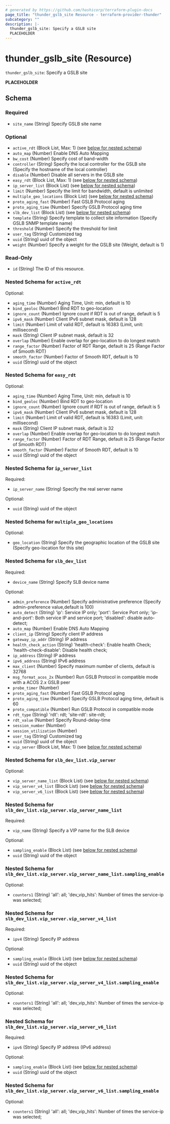 ```yaml
---
# generated by https://github.com/hashicorp/terraform-plugin-docs
page_title: "thunder_gslb_site Resource - terraform-provider-thunder"
subcategory: ""
description: |-
  thunder_gslb_site: Specify a GSLB site
  PLACEHOLDER
---
```


# thunder_gslb_site (Resource)

`thunder_gslb_site`: Specify a GSLB site

__PLACEHOLDER__



<!-- schema generated by tfplugindocs -->
## Schema

### Required

- `site_name` (String) Specify GSLB site name

### Optional

- `active_rdt` (Block List, Max: 1) (see [below for nested schema](#nestedblock--active_rdt))
- `auto_map` (Number) Enable DNS Auto Mapping
- `bw_cost` (Number) Specify cost of band-width
- `controller` (String) Specify the local controller for the GSLB site (Specify the hostname of the local controller)
- `disable` (Number) Disable all servers in the GSLB site
- `easy_rdt` (Block List, Max: 1) (see [below for nested schema](#nestedblock--easy_rdt))
- `ip_server_list` (Block List) (see [below for nested schema](#nestedblock--ip_server_list))
- `limit` (Number) Specify the limit for bandwidth, default is unlimited
- `multiple_geo_locations` (Block List) (see [below for nested schema](#nestedblock--multiple_geo_locations))
- `proto_aging_fast` (Number) Fast GSLB Protocol aging
- `proto_aging_time` (Number) Specify GSLB Protocol aging time
- `slb_dev_list` (Block List) (see [below for nested schema](#nestedblock--slb_dev_list))
- `template` (String) Specify template to collect site information (Specify GSLB SNMP template name)
- `threshold` (Number) Specify the threshold for limit
- `user_tag` (String) Customized tag
- `uuid` (String) uuid of the object
- `weight` (Number) Specify a weight for the GSLB site (Weight, default is 1)

### Read-Only

- `id` (String) The ID of this resource.

<a id="nestedblock--active_rdt"></a>
### Nested Schema for `active_rdt`

Optional:

- `aging_time` (Number) Aging Time, Unit: min, default is 10
- `bind_geoloc` (Number) Bind RDT to geo-location
- `ignore_count` (Number) Ignore count if RDT is out of range, default is 5
- `ipv6_mask` (Number) Client IPv6 subnet mask, default is 128
- `limit` (Number) Limit of valid RDT, default is 16383 (Limit, unit: millisecond)
- `mask` (String) Client IP subnet mask, default is 32
- `overlap` (Number) Enable overlap for geo-location to do longest match
- `range_factor` (Number) Factor of RDT Range, default is 25 (Range Factor of Smooth RDT)
- `smooth_factor` (Number) Factor of Smooth RDT, default is 10
- `uuid` (String) uuid of the object


<a id="nestedblock--easy_rdt"></a>
### Nested Schema for `easy_rdt`

Optional:

- `aging_time` (Number) Aging Time, Unit: min, default is 10
- `bind_geoloc` (Number) Bind RDT to geo-location
- `ignore_count` (Number) Ignore count if RDT is out of range, default is 5
- `ipv6_mask` (Number) Client IPv6 subnet mask, default is 128
- `limit` (Number) Limit of valid RDT, default is 16383 (Limit, unit: millisecond)
- `mask` (String) Client IP subnet mask, default is 32
- `overlap` (Number) Enable overlap for geo-location to do longest match
- `range_factor` (Number) Factor of RDT Range, default is 25 (Range Factor of Smooth RDT)
- `smooth_factor` (Number) Factor of Smooth RDT, default is 10
- `uuid` (String) uuid of the object


<a id="nestedblock--ip_server_list"></a>
### Nested Schema for `ip_server_list`

Required:

- `ip_server_name` (String) Specify the real server name

Optional:

- `uuid` (String) uuid of the object


<a id="nestedblock--multiple_geo_locations"></a>
### Nested Schema for `multiple_geo_locations`

Optional:

- `geo_location` (String) Specify the geographic location of the GSLB site (Specify geo-location for this site)


<a id="nestedblock--slb_dev_list"></a>
### Nested Schema for `slb_dev_list`

Required:

- `device_name` (String) Specify SLB device name

Optional:

- `admin_preference` (Number) Specify administrative preference (Specify admin-preference value,default is 100)
- `auto_detect` (String) 'ip': Service IP only; 'port': Service Port only; 'ip-and-port': Both service IP and service port; 'disabled': disable auto-detect;
- `auto_map` (Number) Enable DNS Auto Mapping
- `client_ip` (String) Specify client IP address
- `gateway_ip_addr` (String) IP address
- `health_check_action` (String) 'health-check': Enable health Check; 'health-check-disable': Disable health check;
- `ip_address` (String) IP address
- `ipv6_address` (String) IPv6 address
- `max_client` (Number) Specify maximum number of clients, default is 32768
- `msg_format_acos_2x` (Number) Run GSLB Protocol in compatible mode with a ACOS 2.x GSLB peer
- `probe_timer` (Number)
- `proto_aging_fast` (Number) Fast GSLB Protocol aging
- `proto_aging_time` (Number) Specify GSLB Protocol aging time, default is 60
- `proto_compatible` (Number) Run GSLB Protocol in compatible mode
- `rdt_type` (String) 'rdt': rdt; 'site-rdt': site-rdt;
- `rdt_value` (Number) Specify Round-delay-time
- `session_number` (Number)
- `session_utilization` (Number)
- `user_tag` (String) Customized tag
- `uuid` (String) uuid of the object
- `vip_server` (Block List, Max: 1) (see [below for nested schema](#nestedblock--slb_dev_list--vip_server))

<a id="nestedblock--slb_dev_list--vip_server"></a>
### Nested Schema for `slb_dev_list.vip_server`

Optional:

- `vip_server_name_list` (Block List) (see [below for nested schema](#nestedblock--slb_dev_list--vip_server--vip_server_name_list))
- `vip_server_v4_list` (Block List) (see [below for nested schema](#nestedblock--slb_dev_list--vip_server--vip_server_v4_list))
- `vip_server_v6_list` (Block List) (see [below for nested schema](#nestedblock--slb_dev_list--vip_server--vip_server_v6_list))

<a id="nestedblock--slb_dev_list--vip_server--vip_server_name_list"></a>
### Nested Schema for `slb_dev_list.vip_server.vip_server_name_list`

Required:

- `vip_name` (String) Specify a VIP name for the SLB device

Optional:

- `sampling_enable` (Block List) (see [below for nested schema](#nestedblock--slb_dev_list--vip_server--vip_server_name_list--sampling_enable))
- `uuid` (String) uuid of the object

<a id="nestedblock--slb_dev_list--vip_server--vip_server_name_list--sampling_enable"></a>
### Nested Schema for `slb_dev_list.vip_server.vip_server_name_list.sampling_enable`

Optional:

- `counters1` (String) 'all': all; 'dev_vip_hits': Number of times the service-ip was selected;



<a id="nestedblock--slb_dev_list--vip_server--vip_server_v4_list"></a>
### Nested Schema for `slb_dev_list.vip_server.vip_server_v4_list`

Required:

- `ipv4` (String) Specify IP address

Optional:

- `sampling_enable` (Block List) (see [below for nested schema](#nestedblock--slb_dev_list--vip_server--vip_server_v4_list--sampling_enable))
- `uuid` (String) uuid of the object

<a id="nestedblock--slb_dev_list--vip_server--vip_server_v4_list--sampling_enable"></a>
### Nested Schema for `slb_dev_list.vip_server.vip_server_v4_list.sampling_enable`

Optional:

- `counters1` (String) 'all': all; 'dev_vip_hits': Number of times the service-ip was selected;



<a id="nestedblock--slb_dev_list--vip_server--vip_server_v6_list"></a>
### Nested Schema for `slb_dev_list.vip_server.vip_server_v6_list`

Required:

- `ipv6` (String) Specify IP address (IPv6 address)

Optional:

- `sampling_enable` (Block List) (see [below for nested schema](#nestedblock--slb_dev_list--vip_server--vip_server_v6_list--sampling_enable))
- `uuid` (String) uuid of the object

<a id="nestedblock--slb_dev_list--vip_server--vip_server_v6_list--sampling_enable"></a>
### Nested Schema for `slb_dev_list.vip_server.vip_server_v6_list.sampling_enable`

Optional:

- `counters1` (String) 'all': all; 'dev_vip_hits': Number of times the service-ip was selected;


